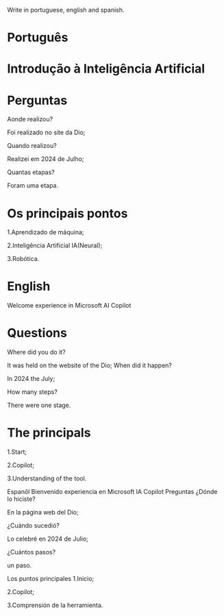 Write in portuguese, english and spanish.

#  Português

# Introdução à Inteligência Artificial

# Perguntas

Aonde realizou?

Foi realizado no site da Dio;

Quando realizou?

Realizei em 2024 de Julho;

Quantas etapas?

Foram uma etapa.

# Os principais pontos

1.Aprendizado de máquina;

2.Inteligência Artificial IA(Neural);

3.Robótica.

# English

Welcome experience in Microsoft AI Copilot

# Questions

Where did you do it?

It was held on the website of the Dio; When did it happen?

In 2024 the July;

How many steps?

There were one stage.

# The principals

1.Start;

2.Copilot;

3.Understanding of the tool.

Espanõl
Bienvenido experiencia en Microsoft IA Copilot
Preguntas
¿Dónde lo hiciste?

En la página web del Dio;

¿Cuándo sucedió?

Lo celebré en 2024 de Julio;

¿Cuántos pasos?

un paso.

Los puntos principales
1.Inicio;

2.Copilot;

3.Comprensión de la herramienta.
